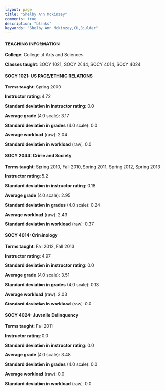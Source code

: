 ```yaml
---
layout: page
title: "Shelby Ann Mckinzey" 
comments: true
description: "blanks"
keywords: "Shelby Ann Mckinzey,CU,Boulder"
---
```

<head>
<script src="https://ajax.googleapis.com/ajax/libs/jquery/2.1.3/jquery.min.js"></script>
<script src="https://dl.dropboxusercontent.com/s/pc42nxpaw1ea4o9/highcharts.js?dl=0"></script>
<!-- <script src="../assets/js/highcharts.js"></script> -->
<style type="text/css">@font-face {
	font-family: "Bebas Neue";
	src: url(https://www.filehosting.org/file/details/544349/BebasNeue Regular.otf) format("opentype");
	}
	h1.Bebas { 
		font-family: "Bebas Neue", Verdana, Tahoma;
	}
</style>
</head>
	   
#### TEACHING INFORMATION

**College**: College of Arts and Sciences

**Classes taught**: SOCY 1021, SOCY 2044, SOCY 4014, SOCY 4024

#### SOCY 1021: US RACE/ETHNIC RELATIONS

**Terms taught**: Spring 2009

**Instructor rating**: 4.72

**Standard deviation in instructor rating**: 0.0

**Average grade** (4.0 scale): 3.17

**Standard deviation in grades** (4.0 scale): 0.0

**Average workload** (raw): 2.04

**Standard deviation in workload** (raw): 0.0

#### SOCY 2044: Crime and Society

**Terms taught**: Spring 2010, Fall 2010, Spring 2011, Spring 2012, Spring 2013

**Instructor rating**: 5.2

**Standard deviation in instructor rating**: 0.18

**Average grade** (4.0 scale): 2.95

**Standard deviation in grades** (4.0 scale): 0.24

**Average workload** (raw): 2.43

**Standard deviation in workload** (raw): 0.37

#### SOCY 4014: Criminology

**Terms taught**: Fall 2012, Fall 2013

**Instructor rating**: 4.97

**Standard deviation in instructor rating**: 0.0

**Average grade** (4.0 scale): 3.51

**Standard deviation in grades** (4.0 scale): 0.13

**Average workload** (raw): 2.03

**Standard deviation in workload** (raw): 0.0

#### SOCY 4024: Juvenile Delinquency

**Terms taught**: Fall 2011

**Instructor rating**: 0.0

**Standard deviation in instructor rating**: 0.0

**Average grade** (4.0 scale): 3.48

**Standard deviation in grades** (4.0 scale): 0.0

**Average workload** (raw): 0.0

**Standard deviation in workload** (raw): 0.0

